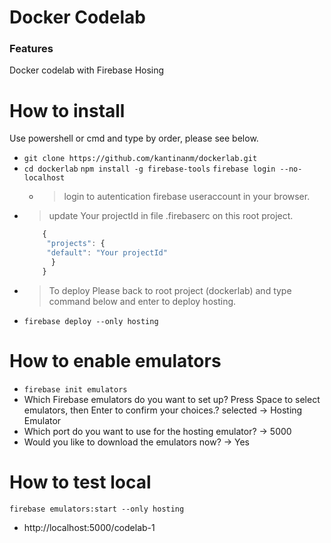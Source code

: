 # Docker Codelab  
### Features
Docker codelab with Firebase Hosing  

# How to install
Use powershell or cmd and type by order, please see below.
- `git clone https://github.com/kantinanm/dockerlab.git`
- `cd dockerlab`
    `npm install -g firebase-tools`
    `firebase login --no-localhost`
    - > login to autentication firebase useraccount in your browser.
- > update Your projectId in file .firebaserc on this root project.
  ```javascript
      {
       "projects": {
       "default": "Your projectId"
        }
      }

- > To deploy Please back to root project (dockerlab) and type command below and enter to deploy hosting.
- `firebase deploy --only hosting`

# How to enable emulators
- `firebase init emulators`
-  Which Firebase emulators do you want to set up? Press Space to select emulators, then Enter to confirm your choices.?
 selected -> Hosting Emulator
-  Which port do you want to use for the hosting emulator?
 -> 5000
-  Would you like to download the emulators now? 
 -> Yes

# How to test local
 `firebase emulators:start --only hosting`
-  http://localhost:5000/codelab-1